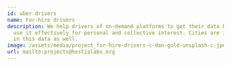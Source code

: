 ```yaml
---
id: uber drivers
name: For-hire drivers
description: We help drivers of on-demand platforms to get their data back and
  use it effectively for personal and collective interest. Cities are interested
  in this data as well.
image: /assets/media/project_for-hire-drivers-c-dan-gold-unsplash-c.jpeg
url: mailto:projects@hestialabs.org
---
```

